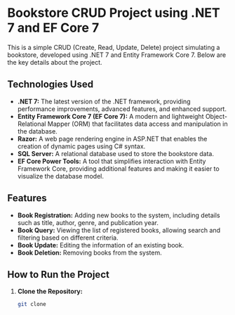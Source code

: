 # Bookstore CRUD Project using .NET 7 and EF Core 7

This is a simple CRUD (Create, Read, Update, Delete) project simulating a bookstore, developed using .NET 7 and Entity Framework Core 7. Below are the key details about the project.

## Technologies Used

- **.NET 7:** The latest version of the .NET framework, providing performance improvements, advanced features, and enhanced support.
- **Entity Framework Core 7 (EF Core 7):** A modern and lightweight Object-Relational Mapper (ORM) that facilitates data access and manipulation in the database.
- **Razor:** A web page rendering engine in ASP.NET that enables the creation of dynamic pages using C# syntax.
- **SQL Server:** A relational database used to store the bookstore data.
- **EF Core Power Tools:** A tool that simplifies interaction with Entity Framework Core, providing additional features and making it easier to visualize the database model.

## Features

- **Book Registration:** Adding new books to the system, including details such as title, author, genre, and publication year.
- **Book Query:** Viewing the list of registered books, allowing search and filtering based on different criteria.
- **Book Update:** Editing the information of an existing book.
- **Book Deletion:** Removing books from the system.

## How to Run the Project

1. **Clone the Repository:**
   ```bash
   git clone 
